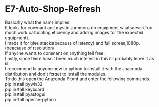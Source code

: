 # E7-Auto-Shop-Refresh
Basically what the name implies...<br>
It looks for covenant and mystic summons no equipment whatsoever(Too much work calculating eficiency and adding images for the expected equipment).<br>
I made it for blue stacks(because of latency) and full screen,1080p.(beacause of resolution)<br>
If anyone wants to comment on anything fell free.<br>
Lastly, since there hasn't been much interest in this i'll probably leave it as is.<br>
I recommend to anyone new to python to install it with the anaconda distribution and don't forget to isntall the modules.<br>
To do this open the Anaconda Promt and enter the following commands.<br>
pip install pywin32<br>
pip install keyboard<br>
pip install pyautogui<br>
pip install opencv-python<br>
